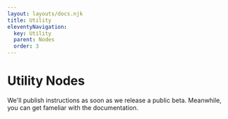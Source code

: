 ```yaml
---
layout: layouts/docs.njk
title: Utility
eleventyNavigation:
  key: Utility
  parent: Nodes
  order: 3
---
```

# Utility Nodes

We'll publish instructions as soon as we release a public beta. Meanwhile, you can get fameliar with the documentation.

